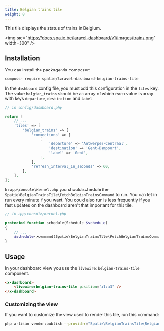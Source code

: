 ```yaml
---
title: Belgian trains tile
weight: 8
---
```


This tile displays the status of trains in Belgium.

<img src="https://docs.spatie.be/laravel-dashboard/v1/images/trains.png" width=300" />

## Installation

You can install the package via composer:

```bash
composer require spatie/laravel-dashboard-belgian-trains-tile
```

In the `dashboard` config file, you must add this configuration in the `tiles` key. The value `belgian_trains` should be an array of which each value is array with keys `departure`, `destination` and `label`

```php
// in config/dashboard.php

return [
    // ...
    'tiles' => [
        'belgian_trains' => [
            'connections' => [
                [
                    'departure' => 'Antwerpen-Centraal',
                    'destination' => 'Gent-Dampoort',
                    'label' => 'Gent',
                ],
            ],
            'refresh_interval_in_seconds' => 60,
        ],
    ],
];
```

In `app\Console\Kernel.php` you should schedule the `Spatie\BelgianTrainsTile\FetchBelgianTrainsCommand` to run. You can let in run every minute if you want. You could also run is less frequently if you fast updates on the dashboard aren't that important for this tile.

```php
// in app/console/Kernel.php

protected function schedule(Schedule $schedule)
{
    // ...
    $schedule->command(Spatie\BelgianTrainsTile\FetchBelgianTrainsCommand::class)->everyMinute();
}
```

## Usage

In your dashboard view you use the `livewire:belgian-trains-tile` component. 

```html
<x-dashboard>
    <livewire:belgian-trains-tile position="a1:a3" />
</x-dashboard>
```

### Customizing the view

If you want to customize the view used to render this tile, run this command:

```bash
php artisan vendor:publish --provider="Spatie\BelgianTrainsTile\BelgianTrainsTileServiceProvider" --tag="dashboard-belgian-trains-tile-views"
```
